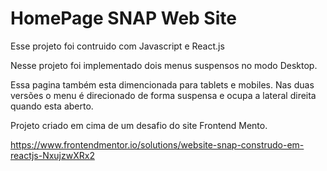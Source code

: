 # HomePage SNAP Web Site

Esse projeto foi contruido com Javascript e React.js

Nesse projeto foi implementado dois menus suspensos no modo Desktop.

Essa pagina também esta dimencionada para tablets e mobiles. Nas duas versões o menu é direcionado de forma suspensa e ocupa a lateral direita quando esta aberto.

Projeto criado em cima de um desafio do site Frontend Mento.

https://www.frontendmentor.io/solutions/website-snap-construdo-em-reactjs-NxujzwXRx2
